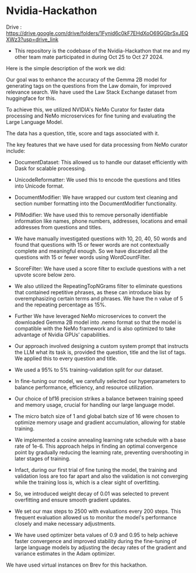 # Nvidia-Hackathon

Drive : https://drive.google.com/drive/folders/1Fynid6c0kF7EHdXoO69GGbrSxJEQXWz3?usp=drive_link

* This repository is the codebase of the Nvidia-Hackathon that me and my other team mate participated in during Oct 25 to Oct 27 2024.

Here is the simple description of the work we did:

Our goal was to enhance the accuracy of the Gemma 2B model for generating tags on the questions from the Law domain, for improved relevance search. We have used the Law Stack Exchange dataset from huggingface for this.

To achieve this, we utilized NVIDIA's NeMo Curator for faster data processing and NeMo microservices for fine tuning and evaluating the Large Language Model.

The data has a question, title, score and tags associated with it.

The key features that we have used for data processing from NeMo curator include:

* DocumentDataset: This allowed us to handle our dataset efficiently with Dask for scalable processing.

* UnicodeReformatter: We used this to encode the questions and titles into Unicode format.

* DocumentModifier: We have wrapped our custom text cleaning and section number formatting into the DocumentModifier functionality.

* PIIModifier: We have used this to remove personally identifiable information like names, phone numbers, addresses, locations and email addresses from questions and titles.

* We have manually investigated questions with 10, 20, 40, 50 words and found that questions with 15 or fewer words are not contextually complete and meaningful enough. So we have discarded all the questions with 15 or fewer words using WordCountFilter.

* ScoreFilter: We have used a score filter to exclude questions with a net upvote score below zero.

* We also utilized the RepeatingTopNGrams filter to eliminate questions that contained repetitive phrases, as these can introduce bias by overemphasizing certain terms and phrases. We have the n value of 5 and the repeating percentage as 15%.

* Further We have leveraged NeMo microservices to convert the downloaded Gemma 2B model into .nemo format so that the model is compatible with the NeMo framework and is also optimized to take advantage of Nvidia GPUs’ capabilities.

* Our approach involved designing a custom system prompt that instructs the LLM what its task is, provided the question, title and the list of tags. We applied this to every question and title. 

* We used a 95% to 5% training-validation split for our dataset.

* In fine-tuning our model, we carefully selected our hyperparameters to balance performance, efficiency, and resource utilization.

* Our choice of bf16 precision strikes a balance between training speed and memory usage, crucial for handling our large language model. 

* The micro batch size of 1 and global batch size of 16 were chosen to optimize memory usage and gradient accumulation, allowing for stable training.

* We implemented a cosine annealing learning rate schedule with a base rate of 1e-6. This approach helps in finding an optimal convergence point by gradually reducing the learning rate, preventing overshooting in later stages of training.

* Infact, during our first trial of fine tuning the model, the training and validation loss are too far apart and also the validation is not converging while the training loss is, which is a clear sight of overfitting.

* So, we introduced weight decay of 0.01 was selected to prevent overfitting and ensure smooth gradient updates.

* We set our max steps to 2500 with evaluations every 200 steps. This frequent evaluation allowed us to monitor the model's performance closely and make necessary adjustments.

* We have used optimizer beta values of 0.9 and 0.95 to help achieve faster convergence and improved stability during the fine-tuning of large language models by adjusting the decay rates of the gradient and variance estimates in the Adam optimizer.

We have used virtual instances on Brev for this hackathon.